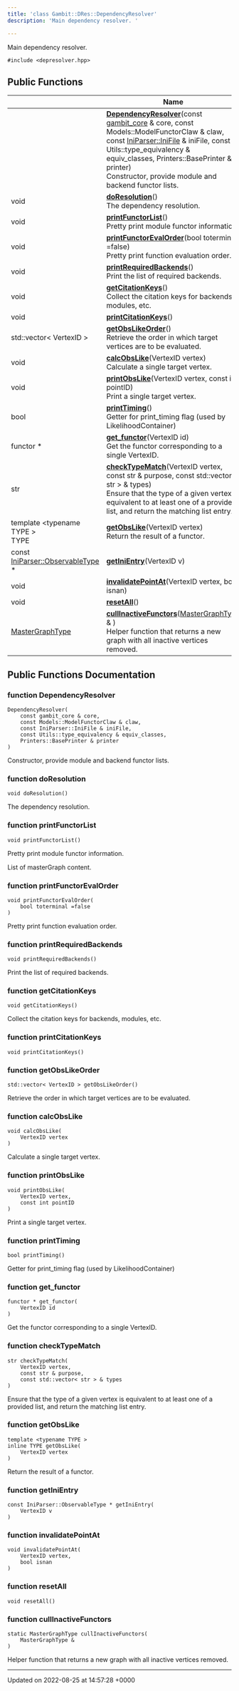 ```yaml
---
title: 'class Gambit::DRes::DependencyResolver'
description: 'Main dependency resolver. '

---
```









Main dependency resolver. 


`#include <depresolver.hpp>`

## Public Functions

|                | Name           |
| -------------- | -------------- |
| | **[DependencyResolver](/documentation/code/classes/classgambit_1_1dres_1_1dependencyresolver/#function-dependencyresolver)**(const [gambit_core](/documentation/code/classes/classgambit_1_1gambit__core/) & core, const Models::ModelFunctorClaw & claw, const [IniParser::IniFile](/documentation/code/classes/classgambit_1_1iniparser_1_1inifile/) & iniFile, const Utils::type_equivalency & equiv_classes, Printers::BasePrinter & printer)<br>Constructor, provide module and backend functor lists.  |
| void | **[doResolution](/documentation/code/classes/classgambit_1_1dres_1_1dependencyresolver/#function-doresolution)**()<br>The dependency resolution.  |
| void | **[printFunctorList](/documentation/code/classes/classgambit_1_1dres_1_1dependencyresolver/#function-printfunctorlist)**()<br>Pretty print module functor information.  |
| void | **[printFunctorEvalOrder](/documentation/code/classes/classgambit_1_1dres_1_1dependencyresolver/#function-printfunctorevalorder)**(bool toterminal =false)<br>Pretty print function evaluation order.  |
| void | **[printRequiredBackends](/documentation/code/classes/classgambit_1_1dres_1_1dependencyresolver/#function-printrequiredbackends)**()<br>Print the list of required backends.  |
| void | **[getCitationKeys](/documentation/code/classes/classgambit_1_1dres_1_1dependencyresolver/#function-getcitationkeys)**()<br>Collect the citation keys for backends, modules, etc.  |
| void | **[printCitationKeys](/documentation/code/classes/classgambit_1_1dres_1_1dependencyresolver/#function-printcitationkeys)**() |
| std::vector< VertexID > | **[getObsLikeOrder](/documentation/code/classes/classgambit_1_1dres_1_1dependencyresolver/#function-getobslikeorder)**()<br>Retrieve the order in which target vertices are to be evaluated.  |
| void | **[calcObsLike](/documentation/code/classes/classgambit_1_1dres_1_1dependencyresolver/#function-calcobslike)**(VertexID vertex)<br>Calculate a single target vertex.  |
| void | **[printObsLike](/documentation/code/classes/classgambit_1_1dres_1_1dependencyresolver/#function-printobslike)**(VertexID vertex, const int pointID)<br>Print a single target vertex.  |
| bool | **[printTiming](/documentation/code/classes/classgambit_1_1dres_1_1dependencyresolver/#function-printtiming)**()<br>Getter for print_timing flag (used by LikelihoodContainer)  |
| functor * | **[get_functor](/documentation/code/classes/classgambit_1_1dres_1_1dependencyresolver/#function-get-functor)**(VertexID id)<br>Get the functor corresponding to a single VertexID.  |
| str | **[checkTypeMatch](/documentation/code/classes/classgambit_1_1dres_1_1dependencyresolver/#function-checktypematch)**(VertexID vertex, const str & purpose, const std::vector< str > & types)<br>Ensure that the type of a given vertex is equivalent to at least one of a provided list, and return the matching list entry.  |
| template <typename TYPE \> <br>TYPE | **[getObsLike](/documentation/code/classes/classgambit_1_1dres_1_1dependencyresolver/#function-getobslike)**(VertexID vertex)<br>Return the result of a functor.  |
| const [IniParser::ObservableType](/documentation/code/classes/structgambit_1_1iniparser_1_1types_1_1observable/) * | **[getIniEntry](/documentation/code/classes/classgambit_1_1dres_1_1dependencyresolver/#function-getinientry)**(VertexID v) |
| void | **[invalidatePointAt](/documentation/code/classes/classgambit_1_1dres_1_1dependencyresolver/#function-invalidatepointat)**(VertexID vertex, bool isnan) |
| void | **[resetAll](/documentation/code/classes/classgambit_1_1dres_1_1dependencyresolver/#function-resetall)**() |
| [MasterGraphType](/documentation/code/namespaces/namespacegambit_1_1dres/#typedef-mastergraphtype) | **[cullInactiveFunctors](/documentation/code/classes/classgambit_1_1dres_1_1dependencyresolver/#function-cullinactivefunctors)**([MasterGraphType](/documentation/code/namespaces/namespacegambit_1_1dres/#typedef-mastergraphtype) & )<br>Helper function that returns a new graph with all inactive vertices removed.  |

## Public Functions Documentation

### function DependencyResolver

```
DependencyResolver(
    const gambit_core & core,
    const Models::ModelFunctorClaw & claw,
    const IniParser::IniFile & iniFile,
    const Utils::type_equivalency & equiv_classes,
    Printers::BasePrinter & printer
)
```

Constructor, provide module and backend functor lists. 

### function doResolution

```
void doResolution()
```

The dependency resolution. 

### function printFunctorList

```
void printFunctorList()
```

Pretty print module functor information. 

List of masterGraph content. 


### function printFunctorEvalOrder

```
void printFunctorEvalOrder(
    bool toterminal =false
)
```

Pretty print function evaluation order. 

### function printRequiredBackends

```
void printRequiredBackends()
```

Print the list of required backends. 

### function getCitationKeys

```
void getCitationKeys()
```

Collect the citation keys for backends, modules, etc. 

### function printCitationKeys

```
void printCitationKeys()
```


### function getObsLikeOrder

```
std::vector< VertexID > getObsLikeOrder()
```

Retrieve the order in which target vertices are to be evaluated. 

### function calcObsLike

```
void calcObsLike(
    VertexID vertex
)
```

Calculate a single target vertex. 

### function printObsLike

```
void printObsLike(
    VertexID vertex,
    const int pointID
)
```

Print a single target vertex. 

### function printTiming

```
bool printTiming()
```

Getter for print_timing flag (used by LikelihoodContainer) 

### function get_functor

```
functor * get_functor(
    VertexID id
)
```

Get the functor corresponding to a single VertexID. 

### function checkTypeMatch

```
str checkTypeMatch(
    VertexID vertex,
    const str & purpose,
    const std::vector< str > & types
)
```

Ensure that the type of a given vertex is equivalent to at least one of a provided list, and return the matching list entry. 

### function getObsLike

```
template <typename TYPE >
inline TYPE getObsLike(
    VertexID vertex
)
```

Return the result of a functor. 

### function getIniEntry

```
const IniParser::ObservableType * getIniEntry(
    VertexID v
)
```


### function invalidatePointAt

```
void invalidatePointAt(
    VertexID vertex,
    bool isnan
)
```


### function resetAll

```
void resetAll()
```


### function cullInactiveFunctors

```
static MasterGraphType cullInactiveFunctors(
    MasterGraphType & 
)
```

Helper function that returns a new graph with all inactive vertices removed. 

-------------------------------

Updated on 2022-08-25 at 14:57:28 +0000